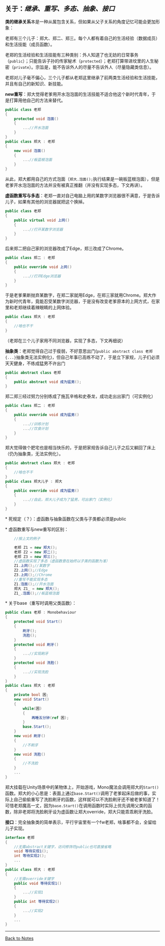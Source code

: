 ## 关于：*继承、重写、多态、抽象、接口* 

**类的继承关系**本是一种从属包含关系，但如果从父子关系的角度记忆可能会更加形象： 

老郑有三个儿子：郑大、郑二、郑三。每个人都有着自己的生活经验（数据成员）和生活技能（成员函数）。 

老郑的生活经验和生活技能有三种类别：外人知道了也无妨的日常事务（`public`）；只能告诉子孙的传家秘术（`protected`）；老郑打算带进坟里的人生秘密（`private`）。宗旨是，能不告诉外人的尽量不告诉外人（尽量隐藏类信息）。 

老郑对儿子毫不偏心，三个儿子都从老郑这里继承了前两类生活经验和生活技能，并且有自己的新知识、新技能。 

**new重写**：郑大觉得老爹用开水泡泡面的生活技能不适合他这个新时代青年，于是打算用他自己的方法来替代。 

```C#
public class 老郑
{
    protected void 泡面()
    {
        ...//开水泡面 
    }
}
public class 郑大 : 老郑
{
    new void 泡面()
    {
        ...//板蓝根泡面
    }
}
``` 

从此，郑大都用自己的方式泡面（`郑大.泡面();`执行结果是一碗板蓝根泡面），但是老爹开水泡泡面的方法并没有被真正推翻（并没有实现多态，下文再讲）。 

**虚函数重写与多态**：老郑一直对自己电脑上用的某数字浏览器很不满意，于是告诉儿子，如果有其他的浏览器就把这个换掉。 

```C#
public class 老郑
{
    public virtual void 上网()
    {
        ...//打开某数字浏览器
    }
}
```  

后来郑二把自己家的浏览器改成了Edge，郑三改成了Chrome。 

```C#
public class 郑二 : 老郑
{
    public override void 上网()
    {
        ...//打开Edge浏览器
    }
}
``` 

于是老爹果断抛弃某数字，在郑二家就用Edge，在郑三家就用Chrome。郑大作为新时代青年，竟能忍受某数字浏览器，于是没有改变老爹原本的上网方式，在家里和老郑继续着辣眼睛的上网体验。 

```C#
public class 郑大 : 老郑
{
    //啥也不干
}
``` 

（老郑在三个儿子家用不同浏览器，实现了多态，下文再细说） 

**抽象类**：老郑觉得自己过于瘦弱，不好意思出门(`public abstract class 老郑 {...}`抽象类无法实例化)，但自己年事已高练不动了，于是立下家规，儿子们必须天天健身，不练成猛男不许出门 

```C#
public abstract class 老郑 
{
    public abstract void 成为猛男();
}
``` 

郑二郑三经过努力分别练成了施瓦辛格和史泰龙，成功走出出家门（可实例化） 

```C#
public class 郑二 : 老郑
{
    public override void 成为猛男()
    {
        ...//训练计划
        ...//饮食计划
    }
}
```

郑大觉得做个肥宅也是相当快乐的，于是把家规告诉自己儿子之后又躺回了床上（仍为抽象类，无法实例化）。 

```C#
public abstract class 郑大 : 老郑 
{
    //啥也不干
}
public class 郑大儿子 : 郑大
{
    public override void 成为猛男()
    {
        ...//自此，郑大儿子成为了猛男，可出家门（实例化）
    }
}
``` 

\* 死规定（？）：虚函数与抽象函数在父类与子类都必须是public 

\* 虚函数重写与new重写的区别： 

```C#
    //按上文的例子

    老郑 Z1 = new 郑大();
    老郑 Z2 = new 郑二();
    老郑 Z3 = new 郑三();
    //虚函数实现了多态（虚函数意在始终以子类的函数为准）
    Z1.上网();//某数字
    Z2.上网();//Edge
    Z3.上网();//Chrome
    //重写不能实现多态
    Z1.泡面();//开水泡面
    郑大 Z1_ = new 郑大();
    Z1_.泡面();//板蓝根泡面
``` 

\* 关于base（重写时调用父类函数）： 

```C#
public class 老郑 : Monobehaviour
{
    protected void Start()
    {
        刷牙();
        洗脸();
    }
    protected void 刷牙()
    {
        ...//实现刷牙
    }
    protected void 洗脸()
    {
        ...//实现洗脸
    }
}
public class 郑大 : 老郑
{
    private bool 困;
    new void Start()
    {
        while(困)
        {
            再睡五分钟(ref 困);
        }
        base.Start();
    }
    new void 刷牙()
    {
        //不刷牙
    }
    new void 洗脸()
    {
        //不洗脸
    }
    ...
}
``` 

郑大挂载在Unity场景中的某物体上，开始游戏，Mono魔法会调用郑大的`Start()`函数。郑大的小心思是：表面上通过`base.Start()`调用了老爹起床后做的事，实际上自己偷偷重写了洗脸刷牙的函数，这样就可以不洗脸刷牙还不被老爹知道了！可惜老郑魔高一丈，因为`base.Start()`在调用函数时实际上优先调用父类的函数，除非老郑将洗脸刷牙设为虚函数让郑大override，郑大只能乖乖刷牙洗脸。 

**接口**：完全抽象类的简单表示，平行宇宙里有一个fw老郑，啥事都不会，全留给儿子实现。 

```C#
interface 老郑
{
    //无需abstract关键字，访问修饰符public也可直接省略
    void 等待实现1();
    int 等待实现2();
    ...
}
public class 郑大 : 老郑
{
    //无需override关键字
    public void 等待实现1()
    {
        ...//实现1
    }
    public int 等待实现2()
    {
        ...//实现2
    }
    ...
}
``` 

---
[Back to Notes](https://github.com/Vincent-zz/Unity/blob/main/UnityNotes.md)